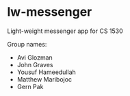 # lw-messenger
Light-weight messenger app for CS 1530

Group names:
+ Avi Glozman
+ John Graves
+ Yousuf Hameedullah
+ Matthew Maribojoc
+ Gern Pak

